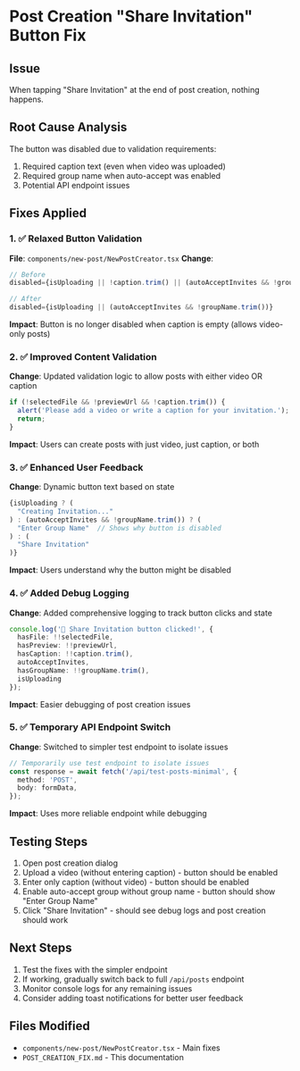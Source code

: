 # Post Creation "Share Invitation" Button Fix

## Issue
When tapping "Share Invitation" at the end of post creation, nothing happens.

## Root Cause Analysis
The button was disabled due to validation requirements:
1. Required caption text (even when video was uploaded)
2. Required group name when auto-accept was enabled
3. Potential API endpoint issues

## Fixes Applied

### 1. ✅ Relaxed Button Validation
**File**: `components/new-post/NewPostCreator.tsx`
**Change**: 
```typescript
// Before
disabled={isUploading || !caption.trim() || (autoAcceptInvites && !groupName.trim())}

// After  
disabled={isUploading || (autoAcceptInvites && !groupName.trim())}
```
**Impact**: Button is no longer disabled when caption is empty (allows video-only posts)

### 2. ✅ Improved Content Validation
**Change**: Updated validation logic to allow posts with either video OR caption
```typescript
if (!selectedFile && !previewUrl && !caption.trim()) {
  alert('Please add a video or write a caption for your invitation.');
  return;
}
```
**Impact**: Users can create posts with just video, just caption, or both

### 3. ✅ Enhanced User Feedback
**Change**: Dynamic button text based on state
```typescript
{isUploading ? (
  "Creating Invitation..."
) : (autoAcceptInvites && !groupName.trim()) ? (
  "Enter Group Name"  // Shows why button is disabled
) : (
  "Share Invitation"
)}
```
**Impact**: Users understand why the button might be disabled

### 4. ✅ Added Debug Logging
**Change**: Added comprehensive logging to track button clicks and state
```typescript
console.log('🚀 Share Invitation button clicked!', {
  hasFile: !!selectedFile,
  hasPreview: !!previewUrl,
  hasCaption: !!caption.trim(),
  autoAcceptInvites,
  hasGroupName: !!groupName.trim(),
  isUploading
});
```
**Impact**: Easier debugging of post creation issues

### 5. ✅ Temporary API Endpoint Switch
**Change**: Switched to simpler test endpoint to isolate issues
```typescript
// Temporarily use test endpoint to isolate issues
const response = await fetch('/api/test-posts-minimal', {
  method: 'POST',
  body: formData,
});
```
**Impact**: Uses more reliable endpoint while debugging

## Testing Steps
1. Open post creation dialog
2. Upload a video (without entering caption) - button should be enabled
3. Enter only caption (without video) - button should be enabled  
4. Enable auto-accept group without group name - button should show "Enter Group Name"
5. Click "Share Invitation" - should see debug logs and post creation should work

## Next Steps
1. Test the fixes with the simpler endpoint
2. If working, gradually switch back to full `/api/posts` endpoint
3. Monitor console logs for any remaining issues
4. Consider adding toast notifications for better user feedback

## Files Modified
- `components/new-post/NewPostCreator.tsx` - Main fixes
- `POST_CREATION_FIX.md` - This documentation